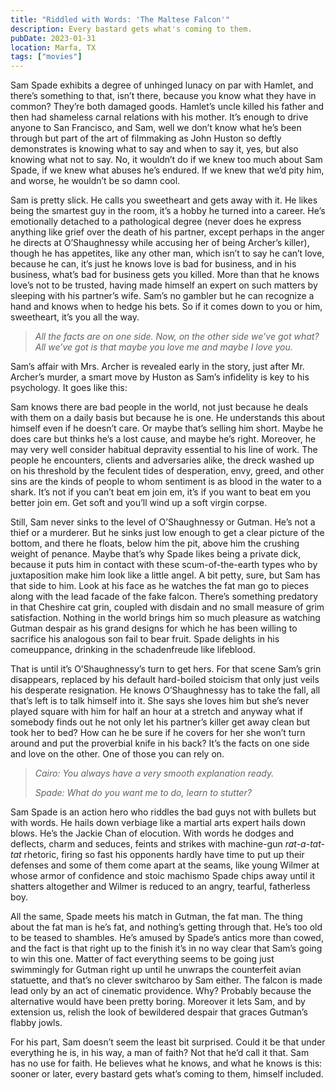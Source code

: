 ```yaml
---
title: "Riddled with Words: 'The Maltese Falcon'"
description: Every bastard gets what's coming to them.
pubDate: 2023-01-31
location: Marfa, TX
tags: ["movies"]
---
```


Sam Spade exhibits a degree of unhinged lunacy on par with Hamlet, and there’s something to that, isn’t there, because you know what they have in common? They’re both damaged goods. Hamlet’s uncle killed his father and then had shameless carnal relations with his mother. It’s enough to drive anyone to San Francisco, and Sam, well we don’t know what he’s been through but part of the art of filmmaking as John Huston so deftly demonstrates is knowing what to say and when to say it, yes, but also knowing what not to say. No, it wouldn’t do if we knew too much about Sam Spade, if we knew what abuses he’s endured. If we knew that we’d pity him, and worse, he wouldn’t be so damn cool.

Sam is pretty slick. He calls you sweetheart and gets away with it. He likes being the smartest guy in the room, it’s a hobby he turned into a career. He’s emotionally detached to a pathological degree (never does he express anything like grief over the death of his partner, except perhaps in the anger he directs at O’Shaughnessy while accusing her of being Archer’s killer), though he has appetites, like any other man, which isn’t to say he can’t love, because he can, it’s just he knows love is bad for business, and in his business, what’s bad for business gets you killed. More than that he knows love’s not to be trusted, having made himself an expert on such matters by sleeping with his partner’s wife. Sam’s no gambler but he can recognize a hand and knows when to hedge his bets. So if it comes down to you or him, sweetheart, it’s you all the way.

> *All the facts are on one side. Now, on the other side we’ve got what? All we’ve got is that maybe you love me and maybe I love you.*

Sam’s affair with Mrs. Archer is revealed early in the story, just after Mr. Archer’s murder, a smart move by Huston as Sam’s infidelity is key to his psychology. It goes like this:

Sam knows there are bad people in the world, not just because he deals with them on a daily basis but because he is one. He understands this about himself even if he doesn’t care. Or maybe that’s selling him short. Maybe he does care but thinks he’s a lost cause, and maybe he’s right. Moreover, he may very well consider habitual depravity essential to his line of work. The people he encounters, clients and adversaries alike, the dreck washed up on his threshold by the feculent tides of desperation, envy, greed, and other sins are the kinds of people to whom sentiment is as blood in the water to a shark. It’s not if you can’t beat em join em, it’s if you want to beat em you better join em. Get soft and you’ll wind up a soft virgin corpse.

Still, Sam never sinks to the level of O’Shaughnessy or Gutman. He’s not a thief or a murderer. But he sinks just low enough to get a clear picture of the bottom, and there he floats, below him the pit, above him the crushing weight of penance. Maybe that’s why Spade likes being a private dick, because it puts him in contact with these scum-of-the-earth types who by juxtaposition make him look like a little angel. A bit petty, sure, but Sam has that side to him. Look at his face as he watches the fat man go to pieces along with the lead facade of the fake falcon. There’s something predatory in that Cheshire cat grin, coupled with disdain and no small measure of grim satisfaction. Nothing in the world brings him so much pleasure as watching Gutman despair as his grand designs for which he has been willing to sacrifice his analogous son fail to bear fruit. Spade delights in his comeuppance, drinking in the schadenfreude like lifeblood.

That is until it’s O’Shaughnessy’s turn to get hers. For that scene Sam’s grin disappears, replaced by his default hard-boiled stoicism that only just veils his desperate resignation. He knows O’Shaughnessy has to take the fall, all that’s left is to talk himself into it. She says she loves him but she’s never played square with him for half an hour at a stretch and anyway what if somebody finds out he not only let his partner’s killer get away clean but took her to bed? How can he be sure if he covers for her she won’t turn around and put the proverbial knife in his back? It’s the facts on one side and love on the other. One of those you can rely on.

> *Cairo: You always have a very smooth explanation ready.*
>
> *Spade: What do you want me to do, learn to stutter?*

Sam Spade is an action hero who riddles the bad guys not with bullets but with words. He hails down verbiage like a martial arts expert hails down blows. He’s the Jackie Chan of elocution. With words he dodges and deflects, charm and  seduces, feints and strikes with machine-gun *rat-a-tat-tat* rhetoric, firing so fast his opponents hardly have time to put up their defenses and some of them come apart at the seams, like young Wilmer at whose armor of confidence and stoic machismo Spade chips away until it shatters altogether and Wilmer is reduced to an angry, tearful, fatherless boy.

All the same, Spade meets his match in Gutman, the fat man. The thing about the fat man is he’s fat, and nothing’s getting through that. He’s too old to be teased to shambles. He’s amused by Spade’s antics more than cowed, and the fact is that right up to the finish it’s in no way clear that Sam’s going to win this one. Matter of fact everything seems to be going just swimmingly for Gutman right up until he unwraps the counterfeit avian statuette, and that’s no clever switcharoo by Sam either. The falcon is made lead only by an act of cinematic providence. Why? Probably because the alternative would have been pretty boring. Moreover it lets Sam, and by extension us, relish the look of bewildered despair that graces Gutman’s flabby jowls.

For his part, Sam doesn’t seem the least bit surprised. Could it be that under everything he is, in his way, a man of faith? Not that he’d call it that. Sam has no use for faith. He believes what he knows, and what he knows is this: sooner or later, every bastard gets what’s coming to them, himself included.
